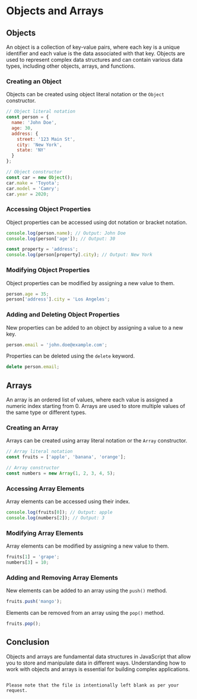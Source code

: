 # Objects and Arrays

## Objects

An object is a collection of key-value pairs, where each key is a unique identifier and each value is the data associated with that key. Objects are used to represent complex data structures and can contain various data types, including other objects, arrays, and functions.

### Creating an Object

Objects can be created using object literal notation or the `Object` constructor.

```javascript
// Object literal notation
const person = {
  name: 'John Doe',
  age: 30,
  address: {
    street: '123 Main St',
    city: 'New York',
    state: 'NY'
  }
};

// Object constructor
const car = new Object();
car.make = 'Toyota';
car.model = 'Camry';
car.year = 2020;
```

### Accessing Object Properties

Object properties can be accessed using dot notation or bracket notation.

```javascript
console.log(person.name); // Output: John Doe
console.log(person['age']); // Output: 30

const property = 'address';
console.log(person[property].city); // Output: New York
```

### Modifying Object Properties

Object properties can be modified by assigning a new value to them.

```javascript
person.age = 35;
person['address'].city = 'Los Angeles';
```

### Adding and Deleting Object Properties

New properties can be added to an object by assigning a value to a new key.

```javascript
person.email = 'john.doe@example.com';
```

Properties can be deleted using the `delete` keyword.

```javascript
delete person.email;
```

## Arrays

An array is an ordered list of values, where each value is assigned a numeric index starting from 0. Arrays are used to store multiple values of the same type or different types.

### Creating an Array

Arrays can be created using array literal notation or the `Array` constructor.

```javascript
// Array literal notation
const fruits = ['apple', 'banana', 'orange'];

// Array constructor
const numbers = new Array(1, 2, 3, 4, 5);
```

### Accessing Array Elements

Array elements can be accessed using their index.

```javascript
console.log(fruits[0]); // Output: apple
console.log(numbers[2]); // Output: 3
```

### Modifying Array Elements

Array elements can be modified by assigning a new value to them.

```javascript
fruits[1] = 'grape';
numbers[3] = 10;
```

### Adding and Removing Array Elements

New elements can be added to an array using the `push()` method.

```javascript
fruits.push('mango');
```

Elements can be removed from an array using the `pop()` method.

```javascript
fruits.pop();
```

## Conclusion

Objects and arrays are fundamental data structures in JavaScript that allow you to store and manipulate data in different ways. Understanding how to work with objects and arrays is essential for building complex applications.
```

Please note that the file is intentionally left blank as per your request.